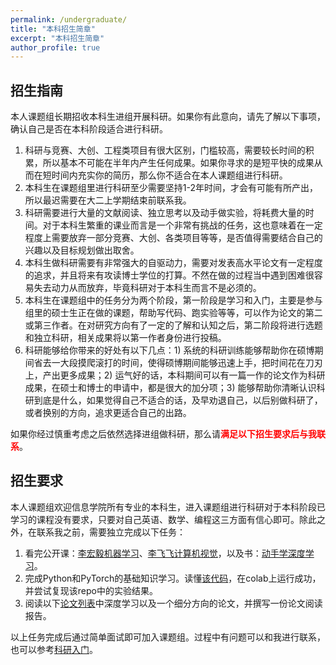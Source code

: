 ```yaml
---
permalink: /undergraduate/
title: "本科招生简章"
excerpt: "本科招生简章"
author_profile: true
---
```


## 招生指南

本人课题组长期招收本科生进组开展科研。如果你有此意向，请先了解以下事项，确认自己是否在本科阶段适合进行科研。

1. 科研与竞赛、大创、工程类项目有很大区别，门槛较高，需要较长时间的积累，所以基本不可能在半年内产生任何成果。如果你寻求的是短平快的成果从而在短时间内充实你的简历，那么你不适合在本人课题组进行科研。
2. 本科生在课题组里进行科研至少需要坚持1-2年时间，才会有可能有所产出，所以最迟需要在大二上学期结束前联系我。
3. 科研需要进行大量的文献阅读、独立思考以及动手做实验，将耗费大量的时间。对于本科生繁重的课业而言是一个非常有挑战的任务，这也意味着在一定程度上需要放弃一部分竞赛、大创、各类项目等等，是否值得需要结合自己的兴趣以及目标规划做出取舍。
4. 本科生做科研需要有非常强大的自驱动力，需要对发表高水平论文有一定程度的追求，并且将来有攻读博士学位的打算。不然在做的过程当中遇到困难很容易失去动力从而放弃，毕竟科研对于本科生而言不是必须的。
5. 本科生在课题组中的任务分为两个阶段，第一阶段是学习和入门，主要是参与组里的硕士生正在做的课题，帮助写代码、跑实验等等，可以作为论文的第二或第三作者。在对研究方向有了一定的了解和认知之后，第二阶段将进行选题和独立科研，相关成果将以第一作者身份进行投稿。
6. 科研能够给你带来的好处有以下几点：1) 系统的科研训练能够帮助你在硕博期间省去一大段摸爬滚打的时间，使得硕博期间能够迅速上手，把时间花在刀刃上，产出更多成果；2) 运气好的话，本科期间可以有一篇一作的论文作为科研成果，在硕士和博士的申请中，都是很大的加分项；3) 能够帮助你清晰认识科研到底是什么，如果觉得自己不适合的话，及早劝退自己，以后别做科研了，或者换别的方向，追求更适合自己的出路。

如果你经过慎重考虑之后依然选择进组做科研，那么请<span style="color:red">**满足以下招生要求后与我联系**</span>。

## 招生要求

本人课题组欢迎信息学院所有专业的本科生，进入课题组进行科研对于本科阶段已学习的课程没有要求，只要对自己英语、数学、编程这三方面有信心即可。除此之外，在联系我之前，需要独立完成以下任务：

1. 看完公开课：[李宏毅机器学习](https://www.bilibili.com/video/BV1Wv411h7kN/?spm_id_from=333.337.search-card.all.click&vd_source=34dcb5c384c5b0c1bdfd1a31306cb66e)、[李飞飞计算机视觉](https://www.bilibili.com/video/BV1S94y1o7Zx/?vd_source=34dcb5c384c5b0c1bdfd1a31306cb66e)，以及书：[动手学深度学习](http://zh.d2l.ai/)。
2. 完成Python和PyTorch的基础知识学习。读懂[该代码](https://github.com/facebookresearch/classifier-balancing)，在colab上运行成功，并尝试复现该repo中的实验结果。
3. 阅读以下[论文列表](http://jasonyanglu.github.io/paper_reading)中深度学习以及一个细分方向的论文，并撰写一份论文阅读报告。

以上任务完成后通过简单面试即可加入课题组。过程中有问题可以和我进行联系，也可以参考[科研入门](http://jasonyanglu.github.io/research_start)。